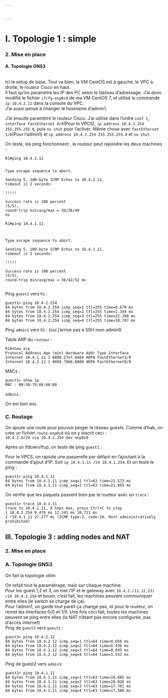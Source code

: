 ```yaml
---


---
```


<h1 id="i.-topologie-1--simple">I. Topologie 1 : simple</h1>
<h3 id="mise-en-place">2. Mise en place</h3>
<h4 id="a.-topologie-gns3">A. Topologie GNS3</h4>
<p><img src="https://i.imgur.com/vStbWYa.png" alt=""></p>
<p>Ici le setup de base. Tout va bien, la VM CentOS est à gauche, le VPC à droite, le routeur Cisco en haut.<br>
Il faut qu’on paramètre les IP des PC selon le tableau d’adressage. J’ai donc modifié le fichier <code>ifcfg-enp0s9</code> de ma VM CentOS 7, et utilisé la commande <code>ip 10.4.2.11</code> dans la console du VPC.<br>
J’ai aussi pensé à changer le hostname d’admin1.</p>
<p>J’ai ensuite paramétré le routeur Cisco. J’ai utilisé dans l’ordre <code>conf t</code>, <code>interface fastEthernet 0/0</code>(Pour le VPCS), <code>ip address 10.4.2.254 255.255.255.0</code>, puis <code>no shut</code> pour l’activer. Même chose avec <code>fastEthernet 1/0</code>(Pour l’admin1) et <code>ip address 10.4.1.254 255.255.255.0</code> et <code>no shut</code>.</p>
<p>On teste, les ping fonctionnent , le routeur peut rejoindre les deux machines :</p>
<pre class=" language-bash"><code class="prism  language-bash">R1<span class="token comment">#ping 10.4.2.11  </span>
  
Type escape sequence to abort.  
Sending 5, 100-byte ICMP Echos to 10.4.2.11, <span class="token function">timeout</span> is 2 seconds:  
<span class="token operator">!</span><span class="token operator">!</span><span class="token operator">!</span><span class="token operator">!</span><span class="token operator">!</span>  
Success rate is 100 percent <span class="token punctuation">(</span>5/5<span class="token punctuation">)</span>, round-trip min/avg/max <span class="token operator">=</span> 36/36/40 ms  
R1<span class="token comment">#ping 10.4.1.11  </span>
  
Type escape sequence to abort.  
Sending 5, 100-byte ICMP Echos to 10.4.1.11, <span class="token function">timeout</span> is 2 seconds:  
<span class="token operator">!</span><span class="token operator">!</span><span class="token operator">!</span><span class="token operator">!</span><span class="token operator">!</span>  
Success rate is 100 percent <span class="token punctuation">(</span>5/5<span class="token punctuation">)</span>, round-trip min/avg/max <span class="token operator">=</span> 36/42/52 ms
</code></pre>
<p>Ping <code>guest1</code> vers <code>R1</code> :</p>
<pre class=" language-bash"><code class="prism  language-bash">guest1<span class="token operator">&gt;</span> <span class="token function">ping</span> 10.4.2.254  
84 bytes from 10.4.2.254 icmp_seq<span class="token operator">=</span>1 ttl<span class="token operator">=</span>255 time<span class="token operator">=</span>8.670 ms  
84 bytes from 10.4.2.254 icmp_seq<span class="token operator">=</span>2 ttl<span class="token operator">=</span>255 time<span class="token operator">=</span>1.344 ms  
84 bytes from 10.4.2.254 icmp_seq<span class="token operator">=</span>3 ttl<span class="token operator">=</span>255 time<span class="token operator">=</span>22.398 ms  
84 bytes from 10.4.2.254 icmp_seq<span class="token operator">=</span>4 ttl<span class="token operator">=</span>255 time<span class="token operator">=</span>10.707 ms
</code></pre>
<p>Ping <code>admin1</code> vers <code>R1</code> : (oui j’arrive pas à SSH mon admin1)<br>
<img src="https://i.imgur.com/rvP351H.png" alt=""></p>
<p>Table ARP du <code>routeur</code> :</p>
<pre class=" language-bash"><code class="prism  language-bash">R1<span class="token comment">#show arp  </span>
Protocol Address Age <span class="token punctuation">(</span>min<span class="token punctuation">)</span> Hardware Addr Type Interface  
Internet 10.4.1.11 1 0800.27ef.6404 ARPA FastEthernet1/0  
Internet 10.4.2.11 1 0050.7966.6800 ARPA FastEthernet0/0
</code></pre>
<p>MACs :</p>
<pre class=" language-bash"><code class="prism  language-bash">guest1<span class="token operator">&gt;</span> show ip
MAC <span class="token keyword">:</span> 00:50:79:66:68:00
</code></pre>
<p><code>admin1</code> :<br>
<img src="https://i.imgur.com/iZpRAaj.png" alt=""></p>
<p>On est bon sisi.</p>
<h3 id="c.-routage">C. Routage</h3>
<p>On ajoute une route pour pouvoir pinger le réseau guests. Comme d’hab, on crée un fichier <code>route-enp0s8</code> où on y inscrit ceci :<br>
<code>10.4.2.0/24 via 10.4.2.254 dev enp0s8</code></p>
<p>Après un ifdown/ifup, on teste de ping <code>guest1</code> :<br>
<img src="https://i.imgur.com/kWTsoco.png" alt=""></p>
<p>Pour le VPCS, on rajoute une passerelle par défaut en l’ajoutant à la commande d’ajout d’IP. Soit <code>ip 10.4.1.11 /24 10.4.1.254</code>. Et on teste le ping :</p>
<pre class=" language-bash"><code class="prism  language-bash">guest1<span class="token operator">&gt;</span> <span class="token function">ping</span> 10.4.1.11  
84 bytes from 10.4.1.11 icmp_seq<span class="token operator">=</span>1 ttl<span class="token operator">=</span>63 time<span class="token operator">=</span>21.573 ms  
84 bytes from 10.4.1.11 icmp_seq<span class="token operator">=</span>2 ttl<span class="token operator">=</span>63 time<span class="token operator">=</span>21.855 ms
</code></pre>
<p>On vérifie que les paquets passent bien par le routeur avec un <code>trace</code> :</p>
<pre class=" language-bash"><code class="prism  language-bash">guest1<span class="token operator">&gt;</span> trace 10.4.1.11  
trace to 10.4.1.11, 8 hops max, press Ctrl+C to stop  
1 10.4.2.254 9.476 ms 12.243 ms 10.711 ms  
2 *10.4.1.11 27.277 ms <span class="token punctuation">(</span>ICMP type:3, code:10, Host administratively prohibited<span class="token punctuation">)</span>
</code></pre>
<h2 id="iii.-topologie-3--adding-nodes-and-nat">III. Topologie 3 : adding nodes and NAT</h2>
<h3 id="mise-en-place-1">2. Mise en place</h3>
<h3 id="a.-topologie-gns3-1">A. Topologie GNS3</h3>
<p>On fait la topologie oklm</p>
<p><img src="https://i.imgur.com/XnsUtVB.png" alt=""><br>
On refait tout le paramétrage, mais sur chaque machine.<br>
Pour les guest 1,2 et 3, on met l’IP et le gateway avec <code>10.4.2.(11,12,13) /24 10.4.2.254</code> et boum, c’est fait, les machines peuvent communiquer entre elles (le switch se charge de ça).<br>
Pour l’admin1, on garde tout pareil ça change pas, et pour le routeur, on remet les interfaces 0/0 et 1/0. Une fois ceci fait, toutes les machines peuvent se ping entre elles (la NAT n’étant pas encore configurée, pas d’accès internet)<br>
Ping de <code>guest3</code> vers <code>guest2</code> :</p>
<pre class=" language-bash"><code class="prism  language-bash">guest3<span class="token operator">&gt;</span> <span class="token function">ping</span> 10.4.2.12  
84 bytes from 10.4.2.12 icmp_seq<span class="token operator">=</span>1 ttl<span class="token operator">=</span>64 time<span class="token operator">=</span>0.656 ms  
84 bytes from 10.4.2.12 icmp_seq<span class="token operator">=</span>2 ttl<span class="token operator">=</span>64 time<span class="token operator">=</span>0.436 ms  
84 bytes from 10.4.2.12 icmp_seq<span class="token operator">=</span>3 ttl<span class="token operator">=</span>64 time<span class="token operator">=</span>0.845 ms  
84 bytes from 10.4.2.12 icmp_seq<span class="token operator">=</span>4 ttl<span class="token operator">=</span>64 time<span class="token operator">=</span>1.532 ms
</code></pre>
<p>Ping de guest2 vers <code>admin1</code>:</p>
<pre class=" language-bash"><code class="prism  language-bash">guest2<span class="token operator">&gt;</span> <span class="token function">ping</span> 10.4.1.11  
84 bytes from 10.4.1.11 icmp_seq<span class="token operator">=</span>1 ttl<span class="token operator">=</span>63 time<span class="token operator">=</span>19.685 ms  
84 bytes from 10.4.1.11 icmp_seq<span class="token operator">=</span>2 ttl<span class="token operator">=</span>63 time<span class="token operator">=</span>19.026 ms  
84 bytes from 10.4.1.11 icmp_seq<span class="token operator">=</span>3 ttl<span class="token operator">=</span>63 time<span class="token operator">=</span>17.701 ms  
84 bytes from 10.4.1.11 icmp_seq<span class="token operator">=</span>4 ttl<span class="token operator">=</span>63 time<span class="token operator">=</span>17.568 ms
</code></pre>

